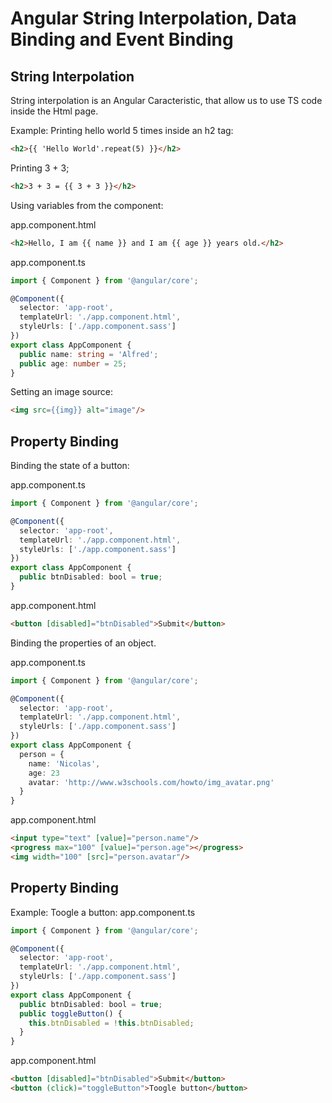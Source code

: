 # Angular String Interpolation, Data Binding and Event Binding
## String Interpolation
String interpolation is an Angular Caracteristic, that allow us to use TS code inside the Html page.

Example:
Printing hello world 5 times inside an h2 tag:
``` html
<h2>{{ 'Hello World'.repeat(5) }}</h2>
```

Printing 3 + 3;
``` html
<h2>3 + 3 = {{ 3 + 3 }}</h2>
```
Using variables from the component:

app.component.html
``` html
<h2>Hello, I am {{ name }} and I am {{ age }} years old.</h2>
```
app.component.ts 
``` ts
import { Component } from '@angular/core';

@Component({
  selector: 'app-root',
  templateUrl: './app.component.html',
  styleUrls: ['./app.component.sass']
})
export class AppComponent {
  public name: string = 'Alfred';
  public age: number = 25;
}

```

Setting an image source:
``` html
<img src={{img}} alt="image"/>
```

## Property Binding
Binding the state of a button:

app.component.ts
``` ts
import { Component } from '@angular/core';

@Component({
  selector: 'app-root',
  templateUrl: './app.component.html',
  styleUrls: ['./app.component.sass']
})
export class AppComponent {
  public btnDisabled: bool = true;  
}
```
app.component.html
``` html
<button [disabled]="btnDisabled">Submit</button>
```
Binding the properties of an object.

app.component.ts
``` ts
import { Component } from '@angular/core';

@Component({
  selector: 'app-root',
  templateUrl: './app.component.html',
  styleUrls: ['./app.component.sass']
})
export class AppComponent {
  person = {
    name: 'Nicolas',
    age: 23
    avatar: 'http://www.w3schools.com/howto/img_avatar.png'
  } 
}
```
app.component.html
``` html
<input type="text" [value]="person.name"/>
<progress max="100" [value]="person.age"></progress>
<img width="100" [src]="person.avatar"/>
```

## Property Binding
Example:
Toogle a button:
app.component.ts
``` ts
import { Component } from '@angular/core';

@Component({
  selector: 'app-root',
  templateUrl: './app.component.html',
  styleUrls: ['./app.component.sass']
})
export class AppComponent {
  public btnDisabled: bool = true;  
  public toggleButton() {
    this.btnDisabled = !this.btnDisabled;
  }
}
```
app.component.html
``` html
<button [disabled]="btnDisabled">Submit</button>
<button (click)="toggleButton">Toogle button</button>
```